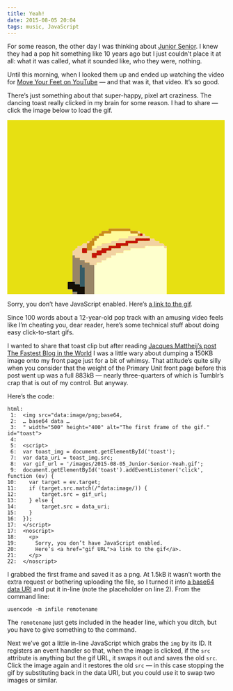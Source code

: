 ```yaml
---
title: Yeah!
date: 2015-08-05 20:04
tags: music, JavaScript
---
```


For some reason, the other day I was thinking about [Junior Senior][js]. I knew they had a pop hit something like 10 years ago but I just couldn’t place it at all: what it was called, what it sounded like, who they were, nothing.

Until this morning, when I looked them up and ended up watching the video for [Move Your Feet on YouTube][yt] — and that was it, that video. It’s so good.

There’s just something about that super-happy, pixel art craziness. The dancing toast really clicked in my brain for some reason. I had to share — click the image below to load the gif.

<img src="data:image/png;base64,
iVBORw0KGgoAAAANSUhEUgAAAfQAAAGQCAMAAABvbWL0AAAAGXRFWHRTb2Z0d2FyZQBBZG9iZSBJ
bWFnZVJlYWR5ccllPAAAACpQTFRF0olHyowamIVm+tpzx9Kpt1ARFA8GNlxm47JTxhQK8tKi/v/N
//qZ5+ASiNKPrwAABeBJREFUeNrs3Y12mjAAgNH4Q43o3v91B0grWipg0SZwPz1dz1a7M28TQ0QX
/ml1BXcBdEEXdEEXdEEXdEEXdEEXdEEXdEEXdEEXdOiCLuiCLuiCLuiCLuiCLuiCLuiCLuiCLujQ
BV3QBV3QBV3QBV3QBV3QBV3QBV3QBV3QoQu6oAu6oAu6oAu6oAu6oAu6oAu6oAu6oEMXdEEXdEEX
dEEXdEEXdEEXdEEXdEEXdEGH7i6ALuiCLuiCLuiCLuiCLuiCLuiCLuiCLuiCDl3QBV3QBV3QBV3Q
BV3QBV3QBV3QBV3QBR26oAu6oAu6oAu6oAu6oAu6oAu6oAu6oAs6dEEXdEEXdEEXdEEXdEEXdEEX
dEEXdEEXdOiCLuiCLuiCLuiCLuiCLuiCLuiCLuiCLujQ3QXQBV3QBV3QBV3QBV3QBV3QBV3QBV3Q
BV3QoQu6oAu6oAu6oAu6oAu6oAu6oAu6oAu6oEMXdEEXdEEXdEEXdEEXdEEXdEEXdEEXdEGHLuiC
LuiCLuiCLuiCLuiCLuiCLuiCLuiCDl3QBV3QBV3QBV3Q/7gYq2vT56+Pgr6Ef+lmatCzbwMdOnTo
PUXoua/ijPQVoMcYYrj2OXp3o4txU9+w+Tb1tVrQV78LPb/p/Dyhbzcu66AvGj30ou+g5/YYvpuA
HqEvA91IXyx6vc/aMHXWYc2iLE5B34fbNjFW6AvYo10ienc2nzKdjxv6xeF4PBbN+h56khP7edaa
b1kc67Ke6Rc+0qEb6bOhF9DXNNKDkZ7Q+O6c/XD9fF705luGsK1W8uWlPBdzYXnDO8zAW04sL3zo
s6CX0KFDhw79Fau4znFaiC9B35dl/Lp8ftJe63bQ/+i4PO5eNKjbA7VjcX+5XKsP5dfJF9DfjP6q
iTwcBypymumhz4N+hA4d+nvQ6ye8U5je01fPHL1eN7eDvDlb9dfk5xj6uqzjiiIUYfP9Wp+ecbM9
t4P+itqzlKef/DY0potRU3jem7P5ojez7uTn0wahjjOil9DnRW/uU+jQoS9/et/F+dFjMW6FPjLo
s63f6iVc5/VpP6C3X1leHv6nLdn63pqifKYkt2ZDbubtfRkGX8Wwe+tEPmwP/RcP5O1uySB6mRJ6
Wg/v0KFDh57edkwfeug97/Xbuvy+m4X5bdty0eohM+we9PrNJUYM7+LztIe2h4v1kZDV33iqGjpO
bL4ioeVcyGlO/wF93JxezD+bX8jHdU5ouEOHDh16xuj3/vHRGRAReopbcO05qZe1dXXd3J0CWyPf
Om8vX3m3cOs7Q+KnddvwTv5pSs0toE9duHdm6I56P1n8aVP98qejBvJp9qAP9mA7pXgWfcrsDT0t
9A30ZaLvoK8Nffdwt7x909bmcrPXGtq3hC16d1m3QxtsTy/ToL/oOG1wxIZfHYa/Qhl64ugn6Ekt
4aBDh74e9OI59AJ6xuixfaHZ3Yp92/sceWebdeQuK/QU0fvbPnlE/g5k6C9Cf/aB/AQdOvTs0Qvo
2aHvq55BH39C6xl6Ym3r4mT0kOTwhv5S9A10Ix26kQ59nSP9DD1t9G0Y9TqjOGXD1UhPHf3a4yE8
9JPx99jQn0D/3ctIT8kEfbaRDh16Yos36M9O7/trY6mh544+fdC37wVQfThBzx19m90DOXTo0KFD
nw/9fIa+IPRHm7PpbLhCnxW9eyCXxfCGPit6wtsw0N820qFDh75A9Li/3XWFvij0Q92jJf0p+UUc
9LnRt6csgg4dOnTo0KFDXyn64QE9dOjQoUOHDh06dOjQoUOHDh06dOjQoUOHDh06dOjQoUOHDh06
dOjQoUOHDh06dOjQoUOHDh06dOjQoUOHDh06dOjQoUNfEXqsLvWHCH0t6IeP2w7Ql4/+AR06dOjQ
oUNfJPpHBxr6WtB7/aFDhw4dOnTo0KFnhd4JOnTo0KFDhw4demro171W6KtB//f1vyVvoK8GfdxM
Dx06dOjQoUPPB704/LySh75Q9I4mdOjQoUOHDh069N7+CzAAEK0Kk5vmtLkAAAAASUVORK5CYII=
" width="500" height="400" alt="The first frame of the gif." id="toast">

<script>
var toast_img = document.getElementById('toast');
var data_uri = toast_img.src;
var gif_url = '/images/2015-08-05_Junior-Senior-Yeah.gif';
document.getElementById('toast').addEventListener('click', function (ev) {
  var target = ev.target;
  if (target.src.match(/^data:image/)) {
      target.src = gif_url;
  } else {
      target.src = data_uri;
  }
});
</script>
<noscript>
  <p>Sorry, you don’t have JavaScript enabled. Here’s <a href="/images/2015-08-05_Junior-Senior-Yeah.gif">a link to the gif</a>.</p>
</noscript>

Since 100 words about a 12-year-old pop track with an amusing video feels like I’m cheating you, dear reader, here’s some technical stuff about doing easy click-to-start gifs.

I wanted to share that toast clip but after reading [Jacques Mattheij’s post The Fastest Blog in the World][fastest] I was a little wary about dumping a 150KB image onto my front page just for a bit of whimsy. That attitude’s quite silly when you consider that the weight of the Primary Unit front page before this post went up was a full 883kB — nearly three-quarters of which is Tumblr’s crap that is out of my control. But anyway.

Here’s the code:

    html:
     1:  <img src="data:image/png;base64,
     2:  … base64 data …
     3:  " width="500" height="400" alt="The first frame of the gif." id="toast">
     4:  
     5:  <script>
     6:  var toast_img = document.getElementById('toast');
     7:  var data_uri = toast_img.src;
     8:  var gif_url = '/images/2015-08-05_Junior-Senior-Yeah.gif';
     9:  document.getElementById('toast').addEventListener('click', function (ev) {
    10:    var target = ev.target;
    11:    if (target.src.match(/^data:image/)) {
    12:        target.src = gif_url;
    13:    } else {
    14:        target.src = data_uri;
    15:    }
    16:  });
    17:  </script>
    17:  <noscript>
    18:    <p>
    19:      Sorry, you don’t have JavaScript enabled.
    20:      Here’s <a href="gif URL">a link to the gif</a>.
    21:    </p>
    22:  </noscript>

I grabbed the first frame and saved it as a png. At 1.5kB it wasn’t worth the extra request or bothering uploading the file, so I turned it into [a base64 data URI][mdn] and put it in-line (note the placeholder on line 2). From the command line:

    uuencode -m infile remotename

The `remotename` just gets included in the header line, which you ditch, but you have to give something to the command.

Next we’ve got a little in-line JavaScript which grabs the `img` by its ID. It registers an event handler so that, when the image is clicked, if the `src` attribute is anything but the gif URL, it swaps it out and saves the old `src`. Click the image again and it restores the old `src` — in this case stopping the gif by substituting back in the data URI, but you could use it to swap two images or similar.

[js]: https://en.wikipedia.org/wiki/Junior_Senior
[yt]: https://www.youtube.com/watch?v=SPlQpGeTbIE
[fastest]: http://jacquesmattheij.com/the-fastest-blog-in-the-world
[mdn]: https://developer.mozilla.org/en-US/docs/Web/HTTP/data_URIs
